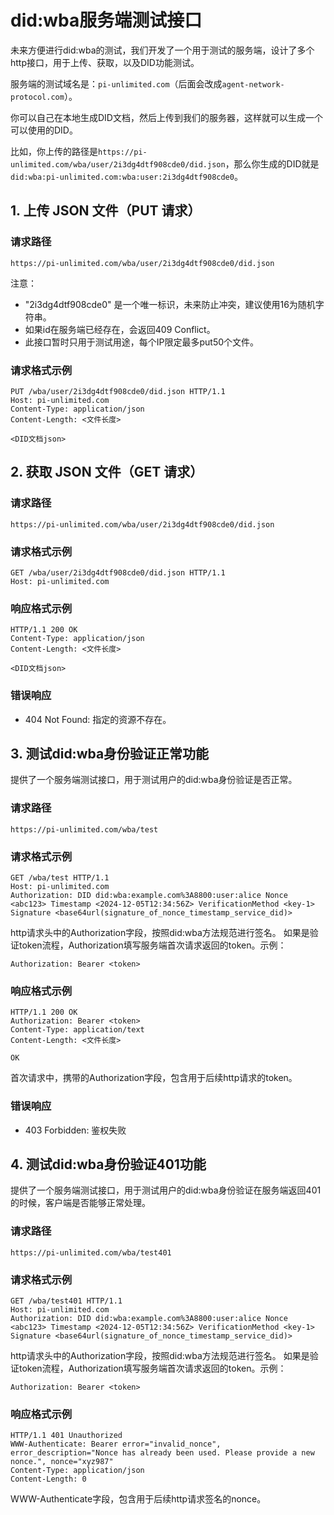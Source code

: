 
# did:wba服务端测试接口

未来方便进行did:wba的测试，我们开发了一个用于测试的服务端，设计了多个http接口，用于上传、获取，以及DID功能测试。

服务端的测试域名是：`pi-unlimited.com`（后面会改成`agent-network-protocol.com`）。

你可以自己在本地生成DID文档，然后上传到我们的服务器，这样就可以生成一个可以使用的DID。

比如，你上传的路径是`https://pi-unlimited.com/wba/user/2i3dg4dtf908cde0/did.json`，那么你生成的DID就是`did:wba:pi-unlimited.com:wba:user:2i3dg4dtf908cde0`。

## 1. 上传 JSON 文件（PUT 请求）

### 请求路径
`https://pi-unlimited.com/wba/user/2i3dg4dtf908cde0/did.json`

注意：
- "2i3dg4dtf908cde0" 是一个唯一标识，未来防止冲突，建议使用16为随机字符串。
- 如果id在服务端已经存在，会返回409 Conflict。
- 此接口暂时只用于测试用途，每个IP限定最多put50个文件。

### 请求格式示例
```plaintext
PUT /wba/user/2i3dg4dtf908cde0/did.json HTTP/1.1
Host: pi-unlimited.com
Content-Type: application/json
Content-Length: <文件长度>

<DID文档json>
```

## 2. 获取 JSON 文件（GET 请求）

### 请求路径
`https://pi-unlimited.com/wba/user/2i3dg4dtf908cde0/did.json`

### 请求格式示例
```plaintext
GET /wba/user/2i3dg4dtf908cde0/did.json HTTP/1.1
Host: pi-unlimited.com
```

### 响应格式示例
```plaintext
HTTP/1.1 200 OK
Content-Type: application/json
Content-Length: <文件长度>

<DID文档json>
```

### 错误响应
- 404 Not Found: 指定的资源不存在。

## 3. 测试did:wba身份验证正常功能

提供了一个服务端测试接口，用于测试用户的did:wba身份验证是否正常。

### 请求路径
`https://pi-unlimited.com/wba/test`

### 请求格式示例
```plaintext
GET /wba/test HTTP/1.1
Host: pi-unlimited.com
Authorization: DID did:wba:example.com%3A8800:user:alice Nonce <abc123> Timestamp <2024-12-05T12:34:56Z> VerificationMethod <key-1> Signature <base64url(signature_of_nonce_timestamp_service_did)>
```

http请求头中的Authorization字段，按照did:wba方法规范进行签名。
如果是验证token流程，Authorization填写服务端首次请求返回的token。示例：

```plaintext
Authorization: Bearer <token>
```

### 响应格式示例
```plaintext
HTTP/1.1 200 OK
Authorization: Bearer <token>
Content-Type: application/text
Content-Length: <文件长度>

OK
```

首次请求中，携带的Authorization字段，包含用于后续http请求的token。

### 错误响应
- 403 Forbidden: 鉴权失败



## 4. 测试did:wba身份验证401功能

提供了一个服务端测试接口，用于测试用户的did:wba身份验证在服务端返回401的时候，客户端是否能够正常处理。

### 请求路径
`https://pi-unlimited.com/wba/test401`

### 请求格式示例
```plaintext
GET /wba/test401 HTTP/1.1
Host: pi-unlimited.com
Authorization: DID did:wba:example.com%3A8800:user:alice Nonce <abc123> Timestamp <2024-12-05T12:34:56Z> VerificationMethod <key-1> Signature <base64url(signature_of_nonce_timestamp_service_did)>
```

http请求头中的Authorization字段，按照did:wba方法规范进行签名。
如果是验证token流程，Authorization填写服务端首次请求返回的token。示例：

```plaintext
Authorization: Bearer <token>
```

### 响应格式示例
```plaintext
HTTP/1.1 401 Unauthorized
WWW-Authenticate: Bearer error="invalid_nonce", error_description="Nonce has already been used. Please provide a new nonce.", nonce="xyz987"
Content-Type: application/json
Content-Length: 0
```

WWW-Authenticate字段，包含用于后续http请求签名的nonce。





